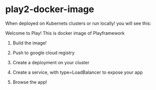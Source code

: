# play2-docker-image

When deployed on Kubernets clusters or run locally! you will see this:

Welcome to Play!
This is docker image of Playframework
1. Build the image!

2. Push to google cloud registry

3. Create a deployment on your cluster

4. Create a service, with type=LoadBalancer to expose your app

5. Browse the app!
